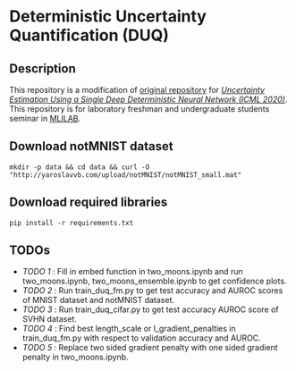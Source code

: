 # Deterministic Uncertainty Quantification (DUQ)

## Description

This repository is a modification of [original repository](https://github.com/y0ast/deterministic-uncertainty-quantification) for [*Uncertainty Estimation Using a Single Deep Deterministic Neural Network (ICML 2020)*](https://arxiv.org/abs/2003.02037). This repository is for laboratory freshman and undergraduate students seminar in [MLILAB](http://mli.kaist.ac.kr).


## Download notMNIST dataset

```
mkdir -p data && cd data && curl -O "http://yaroslavvb.com/upload/notMNIST/notMNIST_small.mat"
```

## Download required libraries

```
pip install -r requirements.txt
```

## TODOs
- *TODO 1* : Fill in embed function in two_moons.ipynb and run two_moons.ipynb, two_moons_ensemble.ipynb to get confidence plots.
- *TODO 2* : Run train_duq_fm.py to get test accuracy and AUROC scores of MNIST dataset and notMNIST dataset.
- *TODO 3* : Run train_duq_cifar.py to get test accuracy AUROC score of SVHN dataset.
- *TODO 4* : Find best length_scale or l_gradient_penalties in train_duq_fm.py with respect to validation accuracy and AUROC.
- *TODO 5* : Replace two sided gradient penalty with one sided gradient penalty in two_moons.ipynb.